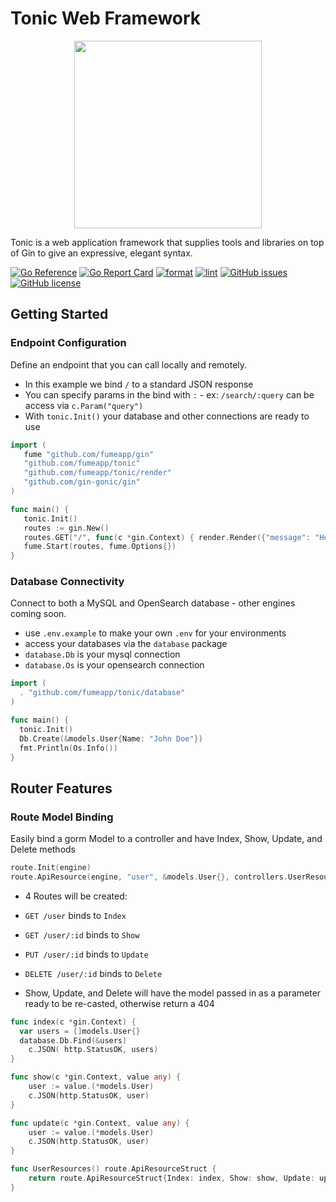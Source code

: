
# Tonic Web Framework

<p align="center">
  <img src="https://raw.githubusercontent.com/fumeapp/tonic/main/tonic.jpg" width="300" />
</p>

Tonic is a web application framework that supplies tools and libraries on top of Gin to give an expressive, elegant syntax.

[![Go Reference](https://pkg.go.dev/badge/github.com/fumeapp/tonic.svg)](https://pkg.go.dev/github.com/fumeapp/tonic)
[![Go Report Card](https://goreportcard.com/badge/github.com/fumeapp/tonic)](https://goreportcard.com/report/github.com/fumeapp/tonic)
[![format](https://github.com/fumeapp/tonic/actions/workflows/format.yml/badge.svg)](https://github.com/fumeapp/tonic/actions/workflows/format.yml)
[![lint](https://github.com/fumeapp/tonic/actions/workflows/lint.yml/badge.svg)](https://github.com/fumeapp/tonic/actions/workflows/lint.yml)
[![GitHub issues](https://img.shields.io/github/issues/fumeapp/tonic)](https://github.com/fumeapp/tonic/issues)
[![GitHub license](https://img.shields.io/github/license/fumeapp/tonic)](https://github.com/fumeapp/tonic/blob/main/license)

## Getting Started

### Endpoint Configuration
Define an endpoint that you can call locally and remotely.
* In this example we bind `/` to a standard JSON response
* You can specify params in the bind with `:` - ex: `/search/:query` can be access via `c.Param("query")`
* With `tonic.Init()` your database and other connections are ready to use

```go
import (
   fume "github.com/fumeapp/gin"
   "github.com/fumeapp/tonic"
   "github.com/fumeapp/tonic/render"
   "github.com/gin-gonic/gin"
)

func main() {
   tonic.Init()
   routes := gin.New()
   routes.GET("/", func(c *gin.Context) { render.Render({"message": "Hello World"}) })
   fume.Start(routes, fume.Options{})
}
```

### Database Connectivity
Connect to both a MySQL and OpenSearch database - other engines coming soon.
* use `.env.example` to make your own `.env` for your environments
* access your databases via the `database` package
* `database.Db` is your mysql connection
* `database.Os` is your opensearch connection

```go
import (
  . "github.com/fumeapp/tonic/database"
)

func main() {
  tonic.Init()
  Db.Create(&models.User{Name: "John Doe"})
  fmt.Println(Os.Info())
}
```

## Router Features
### Route Model Binding

Easily bind a gorm Model to a controller and have Index, Show, Update, and Delete methods

```go
route.Init(engine)
route.ApiResource(engine, "user", &models.User{}, controllers.UserResources())
```
* 4 Routes will be created:
* `GET /user` binds to `Index`
* `GET /user/:id` binds to `Show`
* `PUT /user/:id` binds to `Update`
* `DELETE /user/:id` binds to `Delete`

* Show, Update, and Delete will have the model passed in as a parameter ready to be re-casted, otherwise return a 404

```go
func index(c *gin.Context) {
  var users = []models.User{}
  database.Db.Find(&users)
	c.JSON( http.StatusOK, users)
}

func show(c *gin.Context, value any) {
	user := value.(*models.User)
	c.JSON(http.StatusOK, user)
}

func update(c *gin.Context, value any) {
	user := value.(*models.User)
	c.JSON(http.StatusOK, user)
}

func UserResources() route.ApiResourceStruct {
	return route.ApiResourceStruct{Index: index, Show: show, Update: update}
}
```